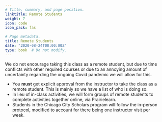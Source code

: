 ```yaml
---
# Title, summary, and page position.
linktitle: Remote Students
weight: 7
icon: code
icon_pack: fas

# Page metadata.
title: Remote Students
date: "2020-08-24T00:00:00Z"
type: book  # Do not modify.
---
```


We do not encourage taking this class as a remote student, but due to time
conflicts with other required courses or due to an annoying amount of uncertainty
regarding the ongoing Covid pandemic we will allow for this.

- You **must** get explicit approval from the instructor to take the class as a remote
  student.  This is mainly so we have a list of who is doing so.
- In lieu of in-class activities, we will form groups of remote students to complete
  activities together online, via Prairielearn.
- Students in the Chicago City Scholars program will follow the in-person protocol,
  modified to account for there being one instructor visit per week.

